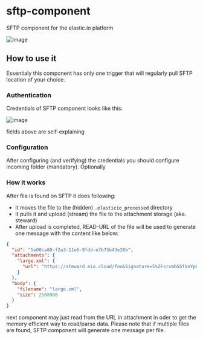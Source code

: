 # sftp-component
SFTP component for the elastic.io platform

![image](https://cloud.githubusercontent.com/assets/56208/22926023/33899f22-f2ab-11e6-9e2b-3736a2e135ac.png)

## How to use it

Essentialy this component has only one trigger that will regularly pull SFTP location of your choice.

### Authentication

Credentials of SFTP component looks like this:

![image](https://cloud.githubusercontent.com/assets/56208/22926055/58c8d924-f2ab-11e6-8c79-434ba8db9a36.png)


fields above are self-explaining

### Configuration

After configuring (and verifying) the credentials you should configure incoming folder (mandatory). Optionally

### How it works

After file is found on SFTP it does following:
 * It moves the file to the (hidden) ``.elasticio_processed`` directory
 * It pulls it and upload (stream) the file to the attachment storage (aka. steward)
 * After upload is completed, READ-URL of the file will be used to generate one message with the content like below:

```json
{
  "id": "5e00ca80-f2a3-11e6-9fdd-e7b75b43e28b",
  "attachments": {
    "large.xml": {
      "url": "https://steward.eio.cloud/foo&Signature=5%2FsrvmbGGfVoYpKeMH3ugaEL"
    }
  },
  "body": {
    "filename": "large.xml",
    "size": 2508908
  }
}
```

next component may just read from the URL in attachment in oder to get the memory efficient way to read/parse data. Please note that if multiple files are found, SFTP component will generate one message per file.
